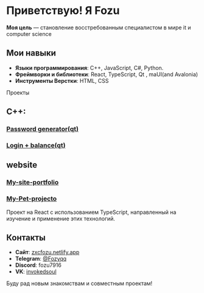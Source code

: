 # Приветствую! Я Fozu

**Моя цель** — становление восстребованным специалистом в мире it и computer science

## Мои навыки

- **Языки программирования**: C++, JavaScript, C#, Python.
- **Фреймворки и библиотеки**: React, TypeScript, Qt , maUI(and Avalonia)
- **Инструменты Верстки**: HTML, CSS

 Проекты

## C++:

### [Password generator(qt)](https://github.com/Fozu7916/Password-Generator-QT)

### [Login + balance(qt)](https://github.com/Fozu7916/Login-balance-qt-)

## website

### [My-site-portfolio](https://github.com/Fozu7916/My-site-portfolio)

### [My-Pet-projecto](https://github.com/Fozu7916/My-Pet-projecto)


Проект на React с использованием TypeScript, направленный на изучение и применение этих технологий.



## Контакты

- **Сайт**: [zxcfozu.netlify.app](https://zxcfozu.netlify.app/)
- **Telegram**: [@Fozyqq](https://t.me/Fozyqq)
- **Discord**: fozu7916
- **VK**: [invokedsoul](https://vk.com/invokedsoul)

Буду рад новым знакомствам и совместным проектам!
